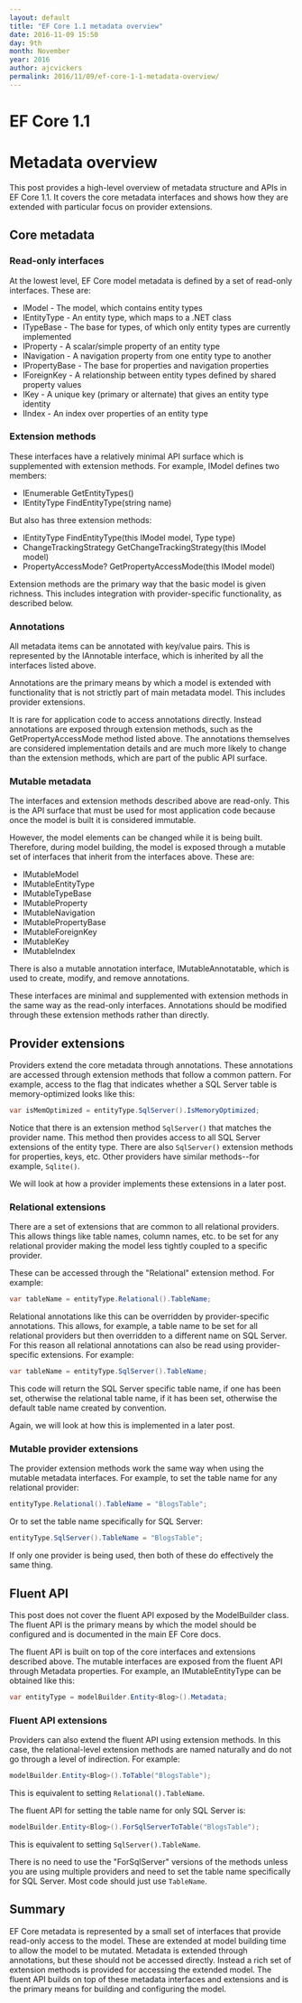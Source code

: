 ```yaml
---
layout: default
title: "EF Core 1.1 metadata overview"
date: 2016-11-09 15:50
day: 9th
month: November
year: 2016
author: ajcvickers
permalink: 2016/11/09/ef-core-1-1-metadata-overview/
---
```


# EF Core 1.1
# Metadata overview

This post provides a high-level overview of metadata structure and APIs in EF Core 1.1. It covers the core metadata interfaces and shows how they are extended with particular focus on provider extensions.



<h2>Core metadata</h2>

<h3>Read-only interfaces</h3>

At the lowest level, EF Core model metadata is defined by a set of read-only interfaces. These are:

<ul>
<li>IModel - The model, which contains entity types</li>
<li>IEntityType - An entity type, which maps to a .NET class</li>
<li>ITypeBase - The base for types, of which only entity types are currently implemented</li>
<li>IProperty - A scalar/simple property of an entity type</li>
<li>INavigation - A navigation property from one entity type to another</li>
<li>IPropertyBase - The base for properties and navigation properties</li>
<li>IForeignKey - A relationship between entity types defined by shared property values</li>
<li>IKey - A unique key (primary or alternate) that gives an entity type identity</li>
<li>IIndex - An index over properties of an entity type</li>
</ul>

<h3>Extension methods</h3>

These interfaces have a relatively minimal API surface which is supplemented with extension methods. For example, IModel defines two members:

<ul>
<li>IEnumerable<IEntityType> GetEntityTypes()</li>
<li>IEntityType FindEntityType(string name)</li>
</ul>

But also has three extension methods:

<ul>
<li>IEntityType FindEntityType(this IModel model, Type type)</li>
<li>ChangeTrackingStrategy GetChangeTrackingStrategy(this IModel model)</li>
<li>PropertyAccessMode? GetPropertyAccessMode(this IModel model)</li>
</ul>

Extension methods are the primary way that the basic model is given richness. This includes integration with provider-specific functionality, as described below.

<h3>Annotations</h3>

All metadata items can be annotated with key/value pairs. This is represented by the IAnnotable interface, which is inherited by all the interfaces listed above.

Annotations are the primary means by which a model is extended with functionality that is not strictly part of main metadata model. This includes provider extensions.

It is rare for application code to access annotations directly. Instead annotations are exposed through extension methods, such as the GetPropertyAccessMode method listed above. The annotations themselves are considered implementation details and are much more likely to change than the extension methods, which are part of the public API surface.

<h3>Mutable metadata</h3>

The interfaces and extension methods described above are read-only. This is the API surface that must be used for most application code because once the model is built it is considered immutable.

However, the model elements can be changed while it is being built. Therefore, during model building, the model is exposed through a mutable set of interfaces that inherit from the interfaces above. These are:

<ul>
<li>IMutableModel</li>
<li>IMutableEntityType</li>
<li>IMutableTypeBase</li>
<li>IMutableProperty</li>
<li>IMutableNavigation</li>
<li>IMutablePropertyBase</li>
<li>IMutableForeignKey</li>
<li>IMutableKey</li>
<li>IMutableIndex</li>
</ul>

There is also a mutable annotation interface, IMutableAnnotatable, which is used to create, modify, and remove annotations.

These interfaces are minimal and supplemented with extension methods in the same way as the read-only interfaces. Annotations should be modified through these extension methods rather than directly.

<h2>Provider extensions</h2>

Providers extend the core metadata through annotations. These annotations are accessed through extension methods that follow a common pattern. For example, access to the flag that indicates whether a SQL Server table is memory-optimized looks like this:

``` c#
var isMemOptimized = entityType.SqlServer().IsMemoryOptimized;
```

Notice that there is an extension method <code>SqlServer()</code> that matches the provider name. This method then provides access to all SQL Server extensions of the entity type. There are also <code>SqlServer()</code> extension methods for properties, keys, etc. Other providers have similar methods--for example, <code>Sqlite()</code>.

We will look at how a provider implements these extensions in a later post.

<h3>Relational extensions</h3>

There are a set of extensions that are common to all relational providers. This allows things like table names, column names, etc. to be set for any relational provider making the model less tightly coupled to a specific provider.

These can be accessed through the "Relational" extension method. For example:

``` c#
var tableName = entityType.Relational().TableName;
```

Relational annotations like this can be overridden by provider-specific annotations. This allows, for example, a table name to be set for all relational providers but then overridden to a different name on SQL Server. For this reason all relational annotations can also be read using provider-specific extensions. For example:

``` c#
var tableName = entityType.SqlServer().TableName;
```

This code will return the SQL Server specific table name, if one has been set, otherwise the relational table name, if it has been set, otherwise the default table name created by convention.

Again, we will look at how this is implemented in a later post.

<h3>Mutable provider extensions</h3>

The provider extension methods work the same way when using the mutable metadata interfaces. For example, to set the table name for any relational provider:

``` c#
entityType.Relational().TableName = "BlogsTable";
```

Or to set the table name specifically for SQL Server:

``` c#
entityType.SqlServer().TableName = "BlogsTable";
```

If only one provider is being used, then both of these do effectively the same thing.

<h2>Fluent API</h2>

This post does not cover the fluent API exposed by the ModelBuilder class. The fluent API is the primary means by which the model should be configured and is documented in the main EF Core docs.

The fluent API is built on top of the core interfaces and extensions described above. The mutable interfaces are exposed from the fluent API through Metadata properties. For example, an IMutableEntityType can be obtained like this:

``` c#
var entityType = modelBuilder.Entity<Blog>().Metadata;
```

<h3>Fluent API extensions</h3>

Providers can also extend the fluent API using extension methods. In this case, the relational-level extension methods are named naturally and do not go through a level of indirection. For example:

``` c#
modelBuilder.Entity<Blog>().ToTable("BlogsTable");
```

This is equivalent to setting <code>Relational().TableName</code>.

The fluent API for setting the table name for only SQL Server is:

``` c#
modelBuilder.Entity<Blog>().ForSqlServerToTable("BlogsTable");
```

This is equivalent to setting <code>SqlServer().TableName</code>.

There is no need to use the "ForSqlServer" versions of the methods unless you are using multiple providers and need to set the table name specifically for SQL Server. Most code should just use <code>TableName</code>.

<h2>Summary</h2>

EF Core metadata is represented by a small set of interfaces that provide read-only access to the model. These are extended at model building time to allow the model to be mutated. Metadata is extended through annotations, but these should not be accessed directly. Instead a rich set of extension methods is provided for accessing the extended model. The fluent API builds on top of these metadata interfaces and extensions and is the primary means for building and configuring the model.

